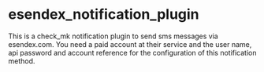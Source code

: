 # esendex_notification_plugin

This is a check_mk notification plugin to send sms messages via esendex.com.
You need a paid account at their service and the user name, api password and account reference for the configuration of this notification method.
